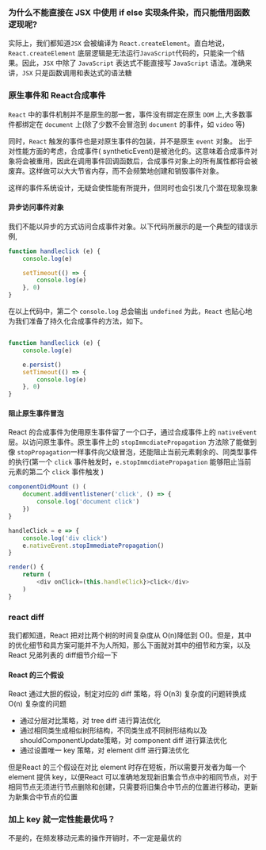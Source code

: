 ### 为什么不能直接在 JSX 中使用 if else 实现条件染，而只能借用函数逻现呢?

实际上，我们都知道`JSX` 会被编译为 `React.createElement`。直白地说，`React.createElement` 底层逻辑是无法运行`JavaScript`代码的，只能染一个结果。因此，`JSX` 中除了 `JavaScript` 表达式不能直接写 `JavaScript` 语法。准确来讲，`JSX` 只是函数调用和表达式的语法糖


### 原生事件和 React合成事件

`React` 中的事件机制并不是原生的那一套，事件没有绑定在原生 `DOM` 上,大多数事件都绑定在 `document` 上(除了少数不会冒泡到 `document` 的事件，如 `video` 等)

同时，`React` 触发的事件也是对原生事件的包装，并不是原生 `event` 对象。
出于对性能方面的考虑，合成事件( syntheticEvent)是被池化的。这意味着合成事件对象将会被重用，因此在调用事件回调函数后，合成事件对象上的所有属性都将会被废弃。这样做可以大大节省内存，而不会频繁地创建和销毁事件对象。

这样的事件系统设计，无疑会使性能有所提升，但同时也会引发几个潜在现象现象

#### 异步访问事件对象

我们不能以异步的方式访问合成事件对象。以下代码所展示的是一个典型的错误示例,
``` js
function handleclick (e) {
    console.log(e)

    setTimeout(() => {
        console.log(e)
    }, 0)
}

```
在以上代码中，第二个 `console.log` 总会输出 `undefined`
为此，`React` 也贴心地为我们准备了持久化合成事件的方法，如下。

```js

function handleclick (e) {
    console.log(e)

    e.persist()
    setTimeout(() => {
        console.log(e)
    }, 0)
}
```

#### 阻止原生事件冒泡

React 的合成事件为使用原生事件留了一个口子，通过合成事件上的 `nativeEvent` 层。以访问原生事件。原生事件上的 `stopImmcdiatePropagation` 方法除了能做到像 `stopPropagation`一样事件向父级冒泡，还能阻止当前元素剩余的、同类型事件的执行(第一个 `click` 事件触发时，`e.stopImmcdiatePropagation` 能够阻止当前元素的第二个 `click` 事件触发 )

```js
componentDidMount () (
    document.addEventlistener('click', () => {
        console.log('document click')
    })
}

handleClick = e => {
    console.log('div click')
    e.nativeEvent.stopImmediatePropagation()
}

render() {
    return (
        <div onClick=(this.handleClick}>click</div>
    )
}
```

### react diff

我们都知道，React 把对比两个树的时间复杂度从 O(n)降低到 O()。但是，其中的优化细节和具方案可能并不为人所知，那么下面就对其中的细节和方案，以及 React 兄弟列表的 diff细节介绍一下

#### React 的三个假设

React 通过大胆的假设，制定对应的 diff 策略，将 O(n3) 复杂度的问题转换成 O(n) 复杂度的问题

- 通过分层对比策略，对 tree diff 进行算法优化
- 通过相同类生成相似树形结构，不同类生成不同树形结构以及shouldComponentUpdate策略，对 component diff 进行算法优化
- 通过设置唯一 key 策略，对 element diff 进行算法优化

但是React 的三个假设在对比 element 时存在短板，所以需要开发者为每一个 element 提供 key，以便React 可以准确地发现新旧集合节点中的相同节点，对于相同节点无须进行节点删除和创建，只需要将旧集合中节点的位置进行移动，更新为新集合中节点的位置

### 加上 key 就一定性能最优吗？

不是的，在频发移动元素的操作开销时，不一定是最优的